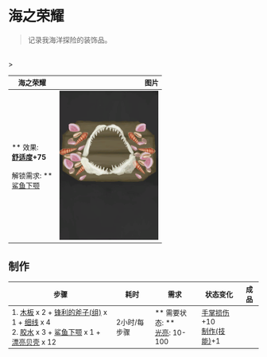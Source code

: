 # 海之荣耀  
> 记录我海洋探险的装饰品。  
<br>  
>   
  
  海之荣耀  |   图片   
 ----  |  ----:   
 ** 效果: **<br>[舒适度](Comfort.md)+75<br><br>** 解锁需求: **<br>[鲨鱼下颚](SharkJaws.md)  |  <img decoding="async" src="Sprite/SeaTrophy.png" href="a.md" style="max-width:300px;max-height:300px;">   
  
## 制作  
步骤  |  耗时  |  需求  |  状态变化  |  成品  
----  |  ----  |  ----  |  ----  |  ----  
1. [木板](Plank.md) x 2 + [锋利的斧子(组)](GpTag_AxeAdv.md) x 1 + [细线](CordFiber.md) x 4<br>2. [胶水](Glue.md) x 3 + [鲨鱼下颚](SharkJaws.md) x 1 + [漂亮贝壳](SeashellsPretty.md) x 12  |  2小时/每步骤  |  ** 需要状态: **<br>[光亮](Light.md): 10-100  |  [手掌损伤](HandDamage.md)+10<br>[制作(技能)](Skill_Crafting.md)+1  |    


<script>document.title="海之荣耀 - 卡牌生存百科 Card Survival Wiki";</script>